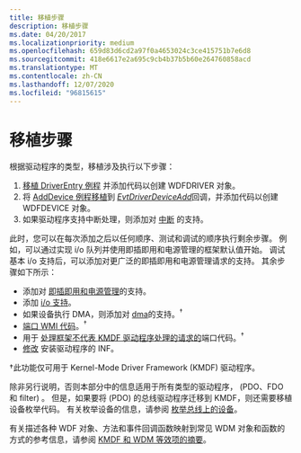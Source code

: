 ```yaml
---
title: 移植步骤
description: 移植步骤
ms.date: 04/20/2017
ms.localizationpriority: medium
ms.openlocfilehash: 659d83d6cd2a97f0a4653024c3ce415751b7e6d8
ms.sourcegitcommit: 418e6617e2a695c9cb4b37b5b60e264760858acd
ms.translationtype: MT
ms.contentlocale: zh-CN
ms.lasthandoff: 12/07/2020
ms.locfileid: "96815615"
---
```

# <a name="steps-in-porting"></a>移植步骤


根据驱动程序的类型，移植涉及执行以下步骤：

1.  [移植 DriverEntry 例程](porting-driver-entry.md) 并添加代码以创建 WDFDRIVER 对象。
2.  将 [AddDevice 例程移植](porting-adddevice-to-evtdriverdeviceadd.md)到 [*EvtDriverDeviceAdd*](/windows-hardware/drivers/ddi/wdfdriver/nc-wdfdriver-evt_wdf_driver_device_add)回调，并添加代码以创建 WDFDEVICE 对象。
3.  如果驱动程序支持中断处理，则添加对 [中断](porting-interrupt-functionality.md) 的支持。

此时，您可以在每次添加之后以任何顺序、测试和调试的顺序执行剩余步骤。 例如，可以通过实现 i/o 队列并使用即插即用和电源管理的框架默认值开始。 调试基本 i/o 支持后，可以添加对更广泛的即插即用和电源管理请求的支持。 其余步骤如下所示：

-   添加对 [即插即用和电源管理](porting-pnp-and-power-management-functionality.md)的支持。
-   添加 [i/o 支持](porting-i-o-handling.md)。
-   如果设备执行 DMA，则添加对 [dma](porting-dma.md)的支持。<sup>†</sup>
-   [端口 WMI 代码](porting-wmi-code.md)。<sup>†</sup>
-   用于 [处理框架不代表 KMDF 驱动程序处理的请求的](requests-that-kmdf-does-not-support.md)端口代码。<sup>†</sup>
-   [修改](building--installing--and-testing-a-wdf-driver.md) 安装驱动程序的 INF。

†此功能仅可用于 Kernel-Mode Driver Framework (KMDF) 驱动程序。

除非另行说明，否则本部分中的信息适用于所有类型的驱动程序， (PDO、FDO 和 filter) 。 但是，如果要将 (PDO) 的总线驱动程序迁移到 KMDF，则还需要移植设备枚举代码。 有关枚举设备的信息，请参阅 [枚举总线上的设备](enumerating-the-devices-on-a-bus.md)。

有关描述各种 WDF 对象、方法和事件回调函数映射到常见 WDM 对象和函数的方式的参考信息，请参阅 [KMDF 和 WDM 等效项的摘要](summary-of-kmdf-and-wdm-equivalents.md)。

 

